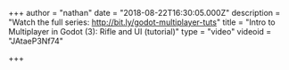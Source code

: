 +++
author = "nathan"
date = "2018-08-22T16:30:05.000Z"
description = "Watch the full series: http://bit.ly/godot-multiplayer-tuts"
title = "Intro to Multiplayer in Godot (3): Rifle and UI (tutorial)"
type = "video"
videoid = "JAtaeP3Nf74"

+++

